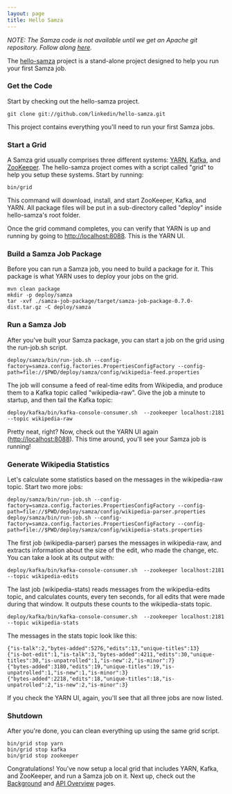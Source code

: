 ```yaml
---
layout: page
title: Hello Samza
---
```


<!-- TODO remove samza code warning when we get our git repo setup -->

*NOTE: The Samza code is not available until we get an Apache git repository. Follow along [here](https://issues.apache.org/jira/browse/INFRA-6617).*

<!-- TODO Make github project public when code is up. -->

The [hello-samza](http://github.com/linkedin/hello-samza) project is a stand-alone project designed to help you run your first Samza job.

### Get the Code

Start by checking out the hello-samza project.

    git clone git://github.com/linkedin/hello-samza.git

This project contains everything you'll need to run your first Samza jobs.

### Start a Grid

A Samza grid usually comprises three different systems: [YARN](http://hadoop.apache.org/docs/current/hadoop-yarn/hadoop-yarn-site/YARN.html), [Kafka](http://kafka.apache.org/), and [ZooKeeper](http://zookeeper.apache.org/). The hello-samza project comes with a script called "grid" to help you setup these systems. Start by running:

    bin/grid

This command will download, install, and start ZooKeeper, Kafka, and YARN. All package files will be put in a sub-directory called "deploy" inside hello-samza's root folder.

Once the grid command completes, you can verify that YARN is up and running by going to [http://localhost:8088](http://localhost:8088). This is the YARN UI.

### Build a Samza Job Package

Before you can run a Samza job, you need to build a package for it. This package is what YARN uses to deploy your jobs on the grid.

    mvn clean package
    mkdir -p deploy/samza
    tar -xvf ./samza-job-package/target/samza-job-package-0.7.0-dist.tar.gz -C deploy/samza

### Run a Samza Job

After you've built your Samza package, you can start a job on the grid using the run-job.sh script.

    deploy/samza/bin/run-job.sh --config-factory=samza.config.factories.PropertiesConfigFactory --config-path=file://$PWD/deploy/samza/config/wikipedia-feed.properties

The job will consume a feed of real-time edits from Wikipedia, and produce them to a Kafka topic called "wikipedia-raw". Give the job a minute to startup, and then tail the Kafka topic:

    deploy/kafka/bin/kafka-console-consumer.sh  --zookeeper localhost:2181 --topic wikipedia-raw

Pretty neat, right? Now, check out the YARN UI again ([http://localhost:8088](http://localhost:8088)). This time around, you'll see your Samza job is running!

### Generate Wikipedia Statistics

Let's calculate some statistics based on the messages in the wikipedia-raw topic. Start two more jobs:

    deploy/samza/bin/run-job.sh --config-factory=samza.config.factories.PropertiesConfigFactory --config-path=file://$PWD/deploy/samza/config/wikipedia-parser.properties
    deploy/samza/bin/run-job.sh --config-factory=samza.config.factories.PropertiesConfigFactory --config-path=file://$PWD/deploy/samza/config/wikipedia-stats.properties

The first job (wikipedia-parser) parses the messages in wikipedia-raw, and extracts information about the size of the edit, who made the change, etc. You can take a look at its output with:

    deploy/kafka/bin/kafka-console-consumer.sh  --zookeeper localhost:2181 --topic wikipedia-edits

The last job (wikipedia-stats) reads messages from the wikipedia-edits topic, and calculates counts, every ten seconds, for all edits that were made during that window. It outputs these counts to the wikipedia-stats topic.

    deploy/kafka/bin/kafka-console-consumer.sh  --zookeeper localhost:2181 --topic wikipedia-stats

The messages in the stats topic look like this:

    {"is-talk":2,"bytes-added":5276,"edits":13,"unique-titles":13}
    {"is-bot-edit":1,"is-talk":3,"bytes-added":4211,"edits":30,"unique-titles":30,"is-unpatrolled":1,"is-new":2,"is-minor":7}
    {"bytes-added":3180,"edits":19,"unique-titles":19,"is-unpatrolled":1,"is-new":1,"is-minor":3}
    {"bytes-added":2218,"edits":18,"unique-titles":18,"is-unpatrolled":2,"is-new":2,"is-minor":3}

If you check the YARN UI, again, you'll see that all three jobs are now listed.

### Shutdown

After you're done, you can clean everything up using the same grid script.

    bin/grid stop yarn
    bin/grid stop kafka
    bin/grid stop zookeeper

Congratulations! You've now setup a local grid that includes YARN, Kafka, and ZooKeeper, and run a Samza job on it. Next up, check out the [Background](/learn/documentation/0.7.0/introduction/background.html) and [API Overview](/learn/documentation/0.7.0/api/overview.html) pages.
